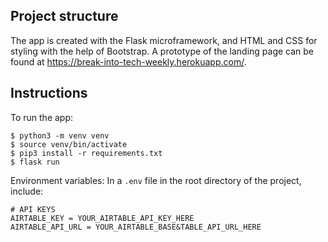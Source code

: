 ## Project structure
The app is created with the Flask microframework, and HTML and CSS for styling with the help of Bootstrap. A prototype of the landing page can be found at https://break-into-tech-weekly.herokuapp.com/.

## Instructions

To run the app:
```
$ python3 -m venv venv
$ source venv/bin/activate
$ pip3 install -r requirements.txt
$ flask run
```

Environment variables:
In a `.env` file in the root directory of the project, include:
```
# API KEYS
AIRTABLE_KEY = YOUR_AIRTABLE_API_KEY_HERE
AIRTABLE_API_URL = YOUR_AIRTABLE_BASE&TABLE_API_URL_HERE
```
